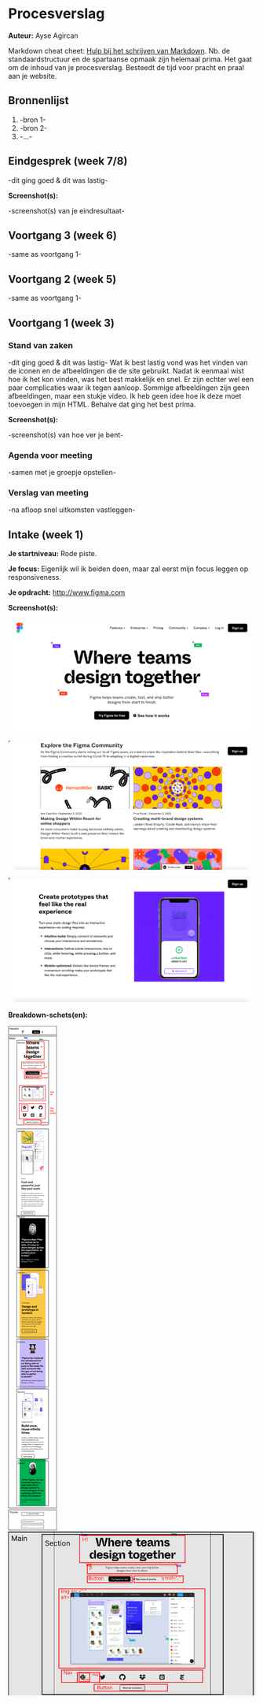 # Procesverslag

**Auteur:** Ayse Agircan

Markdown cheat cheet: [Hulp bij het schrijven van Markdown](https://github.com/adam-p/markdown-here/wiki/Markdown-Cheatsheet). Nb. de standaardstructuur en de spartaanse opmaak zijn helemaal prima. Het gaat om de inhoud van je procesverslag. Besteedt de tijd voor pracht en praal aan je website.

## Bronnenlijst

1. -bron 1-
2. -bron 2-
3. -...-

## Eindgesprek (week 7/8)

-dit ging goed & dit was lastig-

**Screenshot(s):**

-screenshot(s) van je eindresultaat-

## Voortgang 3 (week 6)

-same as voortgang 1-

## Voortgang 2 (week 5)

-same as voortgang 1-

## Voortgang 1 (week 3)

### Stand van zaken

-dit ging goed & dit was lastig-
Wat ik best lastig vond was het vinden van de iconen en de afbeeldingen die de site gebruikt. Nadat ik eenmaal wist hoe ik het kon vinden, was het best makkelijk en snel. Er zijn echter wel een paar complicaties waar ik tegen aanloop. Sommige afbeeldingen zijn geen afbeeldingen, maar een stukje video. Ik heb geen idee hoe ik deze moet toevoegen in mijn HTML. Behalve dat ging het best prima.

**Screenshot(s):**

-screenshot(s) van hoe ver je bent-

### Agenda voor meeting

-samen met je groepje opstellen-

### Verslag van meeting

-na afloop snel uitkomsten vastleggen-

## Intake (week 1)

**Je startniveau:** Rode piste.

**Je focus:** Eigenlijk wil ik beiden doen, maar zal eerst mijn focus leggen op responsiveness.

**Je opdracht:** http://www.figma.com

**Screenshot(s):**

![Homepage](images/homepagefig.png), ![pagina 1](images/paginafig.png), ![pagina 2](images/pagina2fig.png)

**Breakdown-schets(en):**

![-voorlopige breakdownschets(en) van een of beide pagina's van de site die je gaat maken-](images/figma_breakdown.png) ![detail breakdown schets](images/detailfigma.png)
